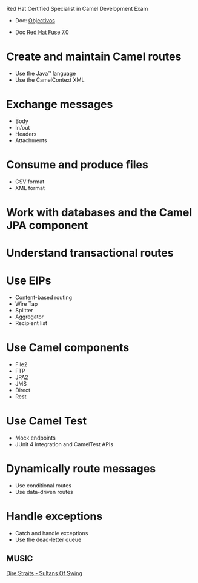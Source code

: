 Red Hat Certified Specialist in Camel Development Exam

- Doc: [Objectivos](https://www.redhat.com/en/services/training/ex421-red-hat-certified-specialist-in-camel-development-exam?section=Objectives)

- Doc [Red Hat Fuse 7.0](https://access.redhat.com/documentation/en-us/red_hat_fuse/7.5/)

# Create and maintain Camel routes
- Use the Java™ language
- Use the CamelContext XML

# Exchange messages
- Body
- In/out
- Headers
- Attachments

# Consume and produce files
- CSV format
- XML format

# Work with databases and the Camel JPA component

# Understand transactional routes

# Use EIPs
- Content-based routing
- Wire Tap
- Splitter
- Aggregator
- Recipient list

# Use Camel components
- File2
- FTP
- JPA2
- JMS
- Direct
- Rest

# Use Camel Test
- Mock endpoints
- JUnit 4 integration and CamelTest APIs

# Dynamically route messages
- Use conditional routes
- Use data-driven routes

# Handle exceptions
- Catch and handle exceptions
- Use the dead-letter queue

## MUSIC

[Dire Straits - Sultans Of Swing](https://www.youtube.com/watch?v=h0ffIJ7ZO4U)

